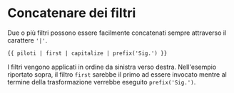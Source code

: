 # Concatenare dei filtri

Due o più filtri possono essere facilmente concatenati sempre attraverso il carattere `'|'`.

```html
{{ piloti | first | capitalize | prefix('Sig.') }}
```

I filtri vengono applicati in ordine da sinistra verso destra. Nell'esempio riportato sopra, il filtro `first` sarebbe il primo ad essere invocato mentre al termine della trasformazione verrebbe eseguito `prefix('Sig.')`.